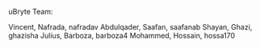 uBryte Team:

Vincent, Nafrada, nafradav
Abdulqader, Saafan, saafanab
Shayan, Ghazi, ghazisha
Julius, Barboza, barboza4
Mohammed, Hossain, hossa170
